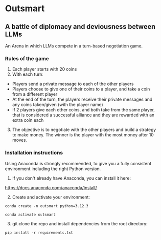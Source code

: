 # Outsmart

## A battle of diplomacy and deviousness between LLMs

An Arena in which LLMs compete in a turn-based negotiation game.

### Rules of the game

1. Each player starts with 20 coins
2. With each turn:

- Players send a private message to each of the other players
- Players choose to give one of their coins to a player, and take a coin from a different player
- At the end of the turn, the players receive their private messages and any coins taken/given (with the player name)
- If 2 players give each other coins, and both take from the same player, that is considered a successful alliance and they are rewarded with an extra coin each

3. The objective is to negotiate with the other players and build a strategy to make money. The winner is the player with the most money after 10 moves.

### Installation instructions

Using Anaconda is strongly recommended, to give you a fully consistent environment including the right Python version.

1. If you don't already have Anaconda, you can install it here:

https://docs.anaconda.com/anaconda/install/

2. Create and activate your environment:

`conda create -n outsmart python=3.12.3`

`conda activate outsmart`

3. git clone the repo and install dependencies from the root directory:

`pip install -r requirements.txt`
